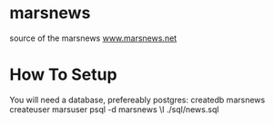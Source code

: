 marsnews
========

source of the marsnews www.marsnews.net


How To Setup
========
You will need a database, prefereably postgres:
createdb marsnews
createuser marsuser
psql -d marsnews
\I ./sql/news.sql



